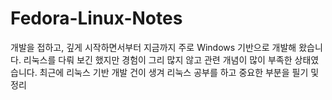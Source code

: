 # Fedora-Linux-Notes
개발을 접하고, 깊게 시작하면서부터 지금까지 주로 Windows 기반으로 개발해 왔습니다. 
리눅스를 다뤄 보긴 했지만 경험이 그리 많지 않고 관련 개념이 많이 부족한 상태였습니다. 
최근에 리눅스 기반 개발 건이 생겨 리눅스 공부를 하고 중요한 부분을 필기 및 정리
